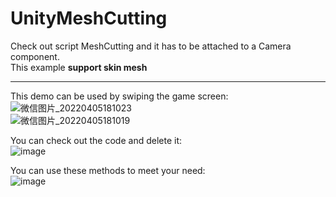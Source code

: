 # UnityMeshCutting  
Check out script MeshCutting and it has to be attached to a Camera component.  
This example __support skin mesh__  
****
This demo can be used by swiping the game screen:  
![微信图片_20220405181023](https://user-images.githubusercontent.com/71002504/161775767-211119e8-2d24-484e-a4fc-13c5d572a6d6.png)  
![微信图片_20220405181019](https://user-images.githubusercontent.com/71002504/161775782-d37ccd36-8ff0-4234-8d85-86dd7b74e41e.png)  

You can check out the code and delete it:  
![image](https://user-images.githubusercontent.com/71002504/161777635-82fdb6aa-e117-4e04-a5d2-03cd19490a1b.png)  

You can use these methods to meet your need:  
![image](https://user-images.githubusercontent.com/71002504/161778055-5f0c0f38-da22-4dcb-815b-d3d4a55a4dcd.png)  
